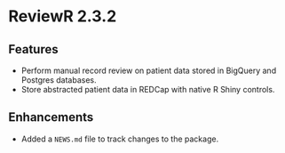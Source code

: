 # ReviewR 2.3.2

## Features

* Perform manual record review on patient data stored in BigQuery and Postgres databases.
* Store abstracted patient data in REDCap with native R Shiny controls.

## Enhancements

* Added a `NEWS.md` file to track changes to the package.
